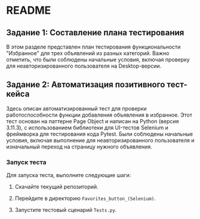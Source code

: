 # README

## Задание 1: Составление плана тестирования

В этом разделе представлен план тестирования функциональности "Избранное" для трех объявлений из разных категорий. Важно отметить, что были соблюдены начальные условия, включая проверку для неавторизированного пользователя на Desktop-версии.

## Задание 2: Автоматизация позитивного тест-кейса

Здесь описан автоматизированный тест для проверки работоспособности функции добавления объявления в избранное. Этот тест основан на паттерне Page Object и написан на Python (версия 3.11.3), с использованием библиотеки для UI-тестов Selenium и фреймворка для тестирования кода Pytest. Были соблюдены начальные условия, включая выполнение для неавторизированного пользователя и изначальный переход на страницу нужного объявления.

### Запуск теста

Для запуска теста, выполните следующие шаги:

1. Скачайте текущий репозиторий.

2. Перейдите в директорию `Favorites_button_(Selenium)`.

3. Запустите тестовый сценарий `Tests.py`.
